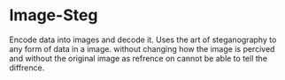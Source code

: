 # Image-Steg
Encode data into images and decode it.
Uses the art of steganography to any form of data in a image. without changing how the image is percived and without the original image as refrence on cannot be able to tell the diffrence.
